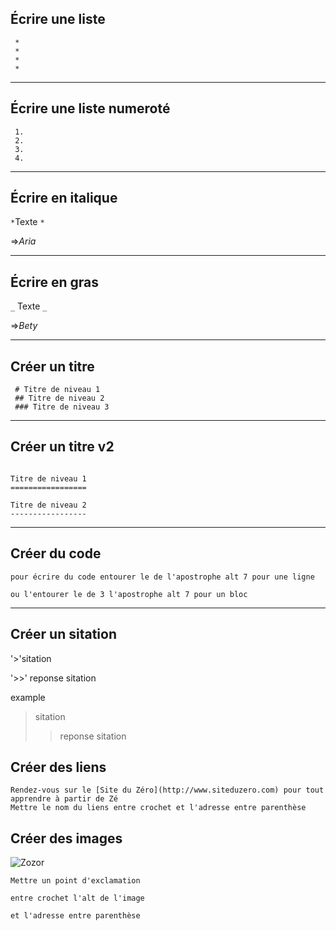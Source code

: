 ## Écrire une liste
```
 *
 *
 *
 *
```
***
## Écrire une liste numeroté

```
 1.
 2.
 3.
 4.
```
***
## Écrire en italique

` * `Texte `*`

=>*Aria*

***
## Écrire en gras

 
`_` Texte `_`

=>_Bety_

***
## Créer un titre

```
 # Titre de niveau 1
 ## Titre de niveau 2
 ### Titre de niveau 3
```
***

## Créer un titre v2

 ```
 
 Titre de niveau 1
 =================

Titre de niveau 2
 -----------------

 ```
 ***


## Créer du code

```
pour écrire du code entourer le de l'apostrophe alt 7 pour une ligne
```

```
ou l'entourer le de 3 l'apostrophe alt 7 pour un bloc
```
***

## Créer un sitation

'>'sitation 

'>>' reponse sitation

example

> sitation 
>> reponse sitation

## Créer des liens
```
Rendez-vous sur le [Site du Zéro](http://www.siteduzero.com) pour tout apprendre à partir de Zé
Mettre le nom du liens entre crochet et l'adresse entre parenthèse
```

 ## Créer des images
 
 ![Zozor](http://uploads.siteduzero.com/files/420001_421000/420263.png)

```
Mettre un point d'exclamation

entre crochet l'alt de l'image

et l'adresse entre parenthèse
```


 
 
